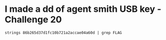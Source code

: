 # I made a dd of agent smith USB key - Challenge 20

`strings 86b265d37d1fc10b721a2accae04a60d | grep FLAG`
